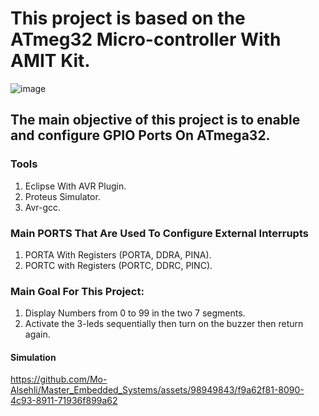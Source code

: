 # This project is based on the ATmeg32 Micro-controller With AMIT Kit.
![image](https://github.com/Mo-Alsehli/Master_Embedded_Systems/assets/98949843/6d9849f7-b9ec-4e27-9a35-a14b326ae0ee)

## The main objective of this project is to enable and configure GPIO Ports On ATmega32.

### Tools

1. Eclipse With AVR Plugin.
2. Proteus Simulator.
3. Avr-gcc.

### Main PORTS That Are Used To Configure External Interrupts

1. PORTA With Registers (PORTA, DDRA, PINA).
2. PORTC with Registers (PORTC, DDRC, PINC).

### Main Goal For This Project:

1. Display Numbers from 0 to 99 in the two 7 segments.
2. Activate the 3-leds sequentially then turn on the buzzer then return again.

#### Simulation
https://github.com/Mo-Alsehli/Master_Embedded_Systems/assets/98949843/f9a62f81-8090-4c93-8911-71936f899a62
